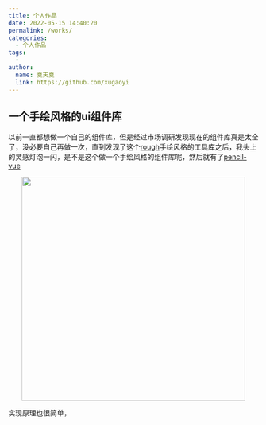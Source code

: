```yaml
---
title: 个人作品
date: 2022-05-15 14:40:20
permalink: /works/
categories:
  - 个人作品
tags:
  - 
author: 
  name: 夏天夏
  link: https://github.com/xugaoyi
---
```

## 一个手绘风格的ui组件库
以前一直都想做一个自己的组件库，但是经过市场调研发现现在的组件库真是太全了，没必要自己再做一次，直到发现了这个[rough](https://github.com/rough-stuff/rough)手绘风格的工具库之后，我头上的灵感灯泡一闪，是不是这个做一个手绘风格的组件库呢，然后就有了[pencil-vue]( https://pencil-vue.cn/)

<p align="center"><img src="https://i.loli.net/2019/03/19/5c90dee1e0cb8.jpg" width="450" style="cursor: zoom-in;"></p>
实现原理也很简单，